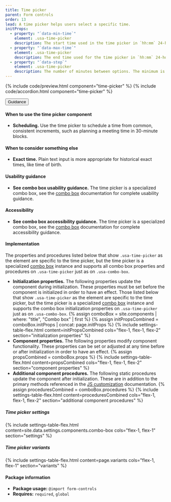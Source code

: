 ```yaml
---
title: Time picker
parent: Form controls
order: 13
lead: A time picker helps users select a specific time.
initProps:
  - property: "`data-min-time`"
    element: .usa-time-picker
    description: The start time used in the time picker in `hh:mm` 24-hour format. The default is `00:00`.
  - property: "`data-max-time`"
    element: .usa-time-picker
    description: The end time used for the time picker in `hh:mm` 24-hour format. The default is `23:59`.
  - property: "`data-step`"
    element: .usa-time-picker
    description: The number of minutes between options. The minimum is `1` minute and the default is `30` minutes.
---
```


{% include code/preview.html component="time-picker" %}
{% include code/accordion.html component="time-picker" %}

<div class="usa-accordion usa-accordion--bordered site-accordion-docs">
  <button class="usa-button-unstyled usa-accordion__button"
      aria-expanded="true" aria-controls="time-picker-docs">
    Guidance
  </button>
  <div id="time-picker-docs" aria-hidden="false" class="usa-accordion__content site-component-usage">
    <h4>When to use the time picker component</h4>
    <ul class="usa-content-list">
      <li><strong>Scheduling.</strong> Use the time picker to schedule a time from common, consistent increments, such as planning a meeting time in 30-minute blocks.</li>
    </ul>
    <h4>When to consider something else</h4>
    <ul class="usa-content-list">
      <li><strong>Exact time.</strong> Plain text input is more appropriate for historical exact times, like time of birth.</li>
    </ul>
    <h4>Usability guidance</h4>
    <ul class="usa-content-list">
      <li><strong>See combo box usability guidance.</strong> The time picker is a specialized combo box, see the <a href="{{ site.baseurl }}/components/form-controls/#combo-box">combo box</a> documentation for complete usability guidance.</li>
    </ul>
    <h4 class="usa-heading">Accessibility</h4>
    <ul class="usa-content-list">
      <li><strong>See combo box accessibility guidance.</strong> The time picker is a specialized combo box, see the <a href="{{ site.baseurl }}/components/form-controls/#combo-box">combo box</a> documentation for complete accessibility guidance.</li>
    </ul>
    <h4 class="usa-heading">Implementation</h4>
<div class="usa-prose site-prose">
  <p>The properties and procedures listed below that show <code>.usa-time-picker</code> as the element are specific to the time picker, but the time picker is a specialized <a href="{{ site.baseurl }}/components/form-controls/#combo-box">combo box</a> instance and supports all combo box properties and procedures on <code>.usa-time-picker</code> just as on <code>.usa-combo-box</code>. </p>
  <ul class="usa-content-list">
    <li>
        <strong>Initialization properties.</strong> The following properties update the component during initialization. These properties must be set before the component is initialized in order to have an effect. Those listed below that show <code>.usa-time-picker</code> as the element are specific to the time picker, but the time picker is a specialized <a href="{{ site.baseurl }}/components/form-controls/#combo-box">combo box</a> instance and supports the combo box initialization properties on <code>.usa-time-picker</code> just as on <code>.usa-combo-box</code>.
        {% assign comboBox = site.components | where: "title", "Combo box" | first %}
        {% assign initPropsCombined = comboBox.initProps | concat: page.initProps %}
        {% include settings-table-flex.html
          content=initPropsCombined
          cols="flex-1, flex-1, flex-2"
          section="initialization properties"
        %}
    </li>
    <li class="border-0">
        <strong>Component properties.</strong> The following properties modify component functionality. These properties can be set or adjusted at any time before or after initialization in order to have an effect.
        {% assign propsCombined = comboBox.props %}
        {% include settings-table-flex.html
          content=propsCombined
          cols="flex-1, flex-1, flex-2"
          section="component properties"
        %}
    </li>
    <li class="border-0">
        <strong>Additional component procedures.</strong> The following static procedures update the component after initialization. These are in addition to the primary methods referenced in the <a href="{{ site.baseurl }}/documentation/developers/#js-customization">JS customization</a> documentation.
        {% assign proceduresCombined = comboBox.procedures %}
        {% include settings-table-flex.html
          content=proceduresCombined
          cols="flex-1, flex-1, flex-2"
          section="additional component procedures"
        %}
    </li>
  </ul>
</div>
    <h5 id="time-picker-settings">Time picker settings</h5>
    {% include settings-table-flex.html
      content=site.data.settings.components.combo-box
      cols="flex-1, flex-1"
      section="settings"
    %}
    <h5 id="time-picker-variants">Time picker variants</h5>
    {% include settings-table-flex.html
      content=page.variants
      cols="flex-1, flex-1"
      section="variants"
    %}
    <h4 class="usa-heading">Package information</h4>
    <ul class="usa-content-list">
      <li>
        <strong>Package usage:</strong> <code>@import form-controls</code>
      </li>
      <li>
        <strong>Requires:</strong> <code>required</code>, <code>global</code>
      </li>
    </ul>
  </div>
</div>
